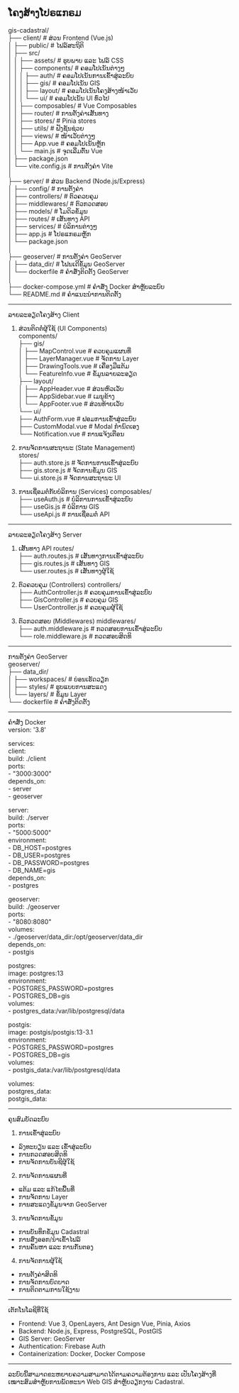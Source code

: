 ໂຄງສ້າງໂປຣແກຣມ
---------------------------------------------------    
gis-cadastral/  
├── client/                 # ສ່ວນ Frontend (Vue.js)  
│   ├── public/             # ໄຟລ໌ສະຖິຕິ  
│   ├── src/  
│   │   ├── assets/         # ຮູບພາບ ແລະ ໄຟລ໌ CSS  
│   │   ├── components/     # ຄອມໂປເນັນຕ່າງໆ  
│   │   │   ├── auth/       # ຄອມໂປເນັນການເຂົ້າສູ່ລະບົບ  
│   │   │   ├── gis/        # ຄອມໂປເນັນ GIS  
│   │   │   ├── layout/     # ຄອມໂປເນັນໂຄງສ້າງໜ້າເວັບ  
│   │   │   └── ui/         # ຄອມໂປເນັນ UI ທົ່ວໄປ  
│   │   ├── composables/    # Vue Composables  
│   │   ├── router/         # ການຕັ້ງຄ່າເສັ້ນທາງ  
│   │   ├── stores/         # Pinia stores  
│   │   ├── utils/          # ຟັງຊັນຊ່ວຍ  
│   │   ├── views/          # ໜ້າເວັບຕ່າງໆ  
│   │   ├── App.vue         # ຄອມໂປເນັນຫຼັກ  
│   │   └── main.js         # ຈຸດເລີ່ມຕົ້ນ Vue  
│   ├── package.json  
│   └── vite.config.js      # ການຕັ້ງຄ່າ Vite  
│  
├── server/                 # ສ່ວນ Backend (Node.js/Express)  
│   ├── config/            # ການຕັ້ງຄ່າ  
│   ├── controllers/       # ຕົວຄວບຄຸມ  
│   ├── middlewares/       # ຕົວກວດສອບ  
│   ├── models/           # ໂມດິວຂໍ້ມູນ  
│   ├── routes/           # ເສັ້ນທາງ API  
│   ├── services/         # ບໍລິການຕ່າງໆ  
│   ├── app.js           # ໂປຣແກຣມຫຼັກ  
│   └── package.json  
│  
├── geoserver/            # ການຕັ້ງຄ່າ GeoServer  
│   ├── data_dir/        # ໂຟນເດີຂໍ້ມູນ GeoServer  
│   └── dockerfile       # ຄຳສັ່ງຕິດຕັ້ງ GeoServer  
│  
├── docker-compose.yml    # ຄຳສັ່ງ Docker ສຳຫຼັບລະບົບ  
└── README.md            # ຄຳແນະນຳການຕິດຕັ້ງ  

---------------------------------------------------    
ລາຍລະອຽດໂຄງສ້າງ Client  
1. ສ່ວນຕິດຕໍ່ຜູ້ໃຊ້ (UI Components)  
components/  
├── gis/  
│   ├── MapControl.vue      # ຄວບຄຸມແຜນທີ່  
│   ├── LayerManager.vue    # ຈັດການ Layer  
│   ├── DrawingTools.vue    # ເຄື່ອງມືແຕ້ມ  
│   └── FeatureInfo.vue     # ຂໍ້ມູນລາຍລະອຽດ  
├── layout/  
│   ├── AppHeader.vue       # ສ່ວນຫົວເວັບ  
│   ├── AppSidebar.vue      # ເມນູຂ້າງ  
│   └── AppFooter.vue       # ສ່ວນທ້າຍເວັບ  
└── ui/  
    ├── AuthForm.vue        # ຟອມການເຂົ້າສູ່ລະບົບ  
    ├── CustomModal.vue     # Modal ກຳນົດເອງ  
    └── Notification.vue    # ການແຈ້ງເຕືອນ

2. ການຈັດການສະຖານະ (State Management)  
stores/  
├── auth.store.js       # ຈັດການການເຂົ້າສູ່ລະບົບ  
├── gis.store.js        # ຈັດການຂໍ້ມູນ GIS  
└── ui.store.js         # ຈັດການສະຖານະ UI

3. ການເຊື່ອມຕໍ່ກັບບໍລິການ (Services)
composables/  
├── useAuth.js         # ບໍລິການການເຂົ້າສູ່ລະບົບ  
├── useGis.js         # ບໍລິການ GIS  
└── useApi.js         # ການເຊື່ອມຕໍ່ API

---------------------------------------------------    
ລາຍລະອຽດໂຄງສ້າງ Server  
1. ເສັ້ນທາງ API
routes/  
├── auth.routes.js     # ເສັ້ນທາງການເຂົ້າສູ່ລະບົບ  
├── gis.routes.js      # ເສັ້ນທາງ GIS  
└── user.routes.js     # ເສັ້ນທາງຜູ້ໃຊ້

2. ຕົວຄວບຄຸມ (Controllers)
controllers/  
├── AuthController.js  # ຄວບຄຸມການເຂົ້າສູ່ລະບົບ  
├── GisController.js   # ຄວບຄຸມ GIS  
└── UserController.js  # ຄວບຄຸມຜູ້ໃຊ້

3. ຕົວກວດສອບ (Middlewares)
middlewares/  
├── auth.middleware.js # ກວດສອບການເຂົ້າສູ່ລະບົບ  
└── role.middleware.js # ກວດສອບສິດທິ

---------------------------------------------------    
ການຕັ້ງຄ່າ GeoServer  
geoserver/  
├── data_dir/  
│   ├── workspaces/    # ບ່ອນເຮັດວຽກ  
│   ├── styles/        # ຮູບແບບການສະແດງ  
│   └── layers/        # ຂໍ້ມູນ Layer  
└── dockerfile        # ຄຳສັ່ງຕິດຕັ້ງ  

---------------------------------------------------    
ຄຳສັ່ງ Docker  
version: '3.8'  

services:  
  client:  
    build: ./client  
    ports:  
      - "3000:3000"  
    depends_on:  
      - server  
      - geoserver  

  server:  
    build: ./server  
    ports:  
      - "5000:5000"  
    environment:  
      - DB_HOST=postgres  
      - DB_USER=postgres  
      - DB_PASSWORD=postgres  
      - DB_NAME=gis  
    depends_on:  
      - postgres  

  geoserver:  
    build: ./geoserver  
    ports:  
      - "8080:8080"  
    volumes:  
      - ./geoserver/data_dir:/opt/geoserver/data_dir  
    depends_on:  
      - postgis  

  postgres:  
    image: postgres:13  
    environment:  
      - POSTGRES_PASSWORD=postgres  
      - POSTGRES_DB=gis  
    volumes:  
      - postgres_data:/var/lib/postgresql/data  

  postgis:  
    image: postgis/postgis:13-3.1  
    environment:  
      - POSTGRES_PASSWORD=postgres  
      - POSTGRES_DB=gis  
    volumes:  
      - postgis_data:/var/lib/postgresql/data  

volumes:  
  postgres_data:  
  postgis_data:  

---------------------------------------------------    
ຄຸນສົມບັດລະບົບ  

1. ການເຂົ້າສູ່ລະບົບ  
* ລົງທະບຽນ ແລະ ເຂົ້າສູ່ລະບົບ  
* ການກວດສອບສິດທິ  
* ການຈັດການບັນຊີຜູ້ໃຊ້  

2. ການຈັດການແຜນທີ່  
* ແຕ້ມ ແລະ ແກ້ໄຂພື້ນທີ່  
* ການຈັດການ Layer  
* ການສະແດງຂໍ້ມູນຈາກ GeoServer  

3. ການຈັດການຂໍ້ມູນ  
* ການບັນທຶກຂໍ້ມູນ Cadastral  
* ການສົ່ງອອກ/ນຳເຂົ້າໄຟລ໌  
* ການຄົ້ນຫາ ແລະ ການກັ່ນຕອງ  

4. ການຈັດການຜູ້ໃຊ້  
* ການຕັ້ງຄ່າສິດທິ  
* ການຈັດການບົດບາດ  
* ການຕິດຕາມການໃຊ້ງານ  

---------------------------------------------------    
ເຕັກໂນໂລຊີທີ່ໃຊ້  
* Frontend: Vue 3, OpenLayers, Ant Design Vue, Pinia, Axios  
* Backend: Node.js, Express, PostgreSQL, PostGIS  
* GIS Server: GeoServer  
* Authentication: Firebase Auth  
* Containerization: Docker, Docker Compose  

---------------------------------------------------    
ລະບົບນີ້ສາມາດຂະຫຍາຍຄວາມສາມາດໄດ້ຕາມຄວາມຕ້ອງການ ແລະ ເປັນໂຄງສ້າງທີ່ເໝາະສົມສຳຫຼັບການພັດທະນາ Web GIS ສຳຫຼັບວຽກງານ Cadastral.
